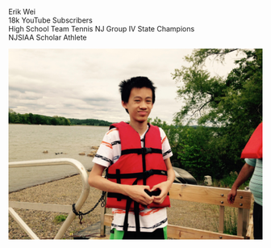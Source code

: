 Erik Wei <br/>
18k YouTube Subscribers <br/>
High School Team Tennis NJ Group IV State Champions <br/>
NJSIAA Scholar Athlete <br/>

![image](https://github.com/leaflet12/github-pages-with-jekyll/blob/main/unnamed.jpg)

